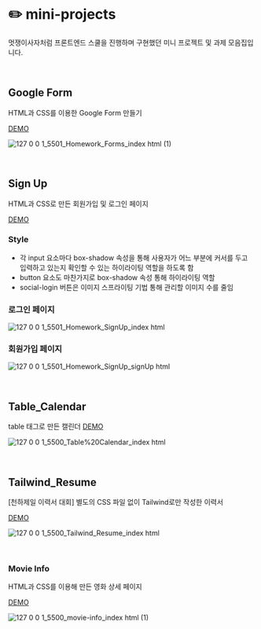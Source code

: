 # ✏️ mini-projects

멋쟁이사자처럼 프론트엔드 스쿨을 진행하며 구현했던 미니 프로젝트 및 과제 모음집입니다.

<br>

## Google Form
HTML과 CSS를 이용한 Google Form 만들기

[DEMO](https://plutoin.github.io/mini-projects/Google_Form/index.html)

![127 0 0 1_5501_Homework_Forms_index html (1)](https://user-images.githubusercontent.com/66389585/161802769-329d5125-e907-4ec9-b746-3cf1cdcd55b7.png)

<br>

## Sign Up
HTML과 CSS로 만든 회원가입 및 로그인 페이지

[DEMO](https://plutoin.github.io/mini-projects/Sign_Up/index.html)


### Style
- 각 input 요소마다 box-shadow 속성을 통해 사용자가 어느 부분에 커서를 두고 입력하고 있는지 확인할 수 있는 하이라이팅 역할을 하도록 함
- button 요소도 마찬가지로 box-shadow 속성 통해 하이라이팅 역할
- social-login 버튼은 이미지 스프라이팅 기법 통해 관리할 이미지 수를 줄임

### 로그인 페이지

![127 0 0 1_5501_Homework_SignUp_index html](https://user-images.githubusercontent.com/66389585/162866531-ce69f828-ec4e-48af-80e1-6c4b405588dd.png)

### 회원가입 페이지

![127 0 0 1_5501_Homework_SignUp_signUp html](https://user-images.githubusercontent.com/66389585/162866547-b925975b-7310-4dad-9ae8-219137e6f0d5.png)

<br>

## Table_Calendar
table 태그로 만든 캘린더
[DEMO](https://plutoin.github.io/mini-projects/Table_Calendar/index.html)

![127 0 0 1_5500_Table%20Calendar_index html](https://user-images.githubusercontent.com/66389585/161802950-dcb6b2fc-af57-4762-93f1-03ddb3d1e6b4.png)

<br>

## Tailwind_Resume

[천하제일 이력서 대회] 별도의 CSS 파일 없이 Tailwind로만 작성한 이력서

[DEMO](https://plutoin.github.io/mini-projects/Tailwind_Resume/index.html)

![127 0 0 1_5500_Tailwind_Resume_index html](https://user-images.githubusercontent.com/66389585/166151307-4f269671-87d3-427a-910e-7a8c9dc01187.png)

<br>

### Movie Info

HTML과 CSS를 이용해 만든 영화 상세 페이지

[DEMO](https://plutoin.github.io/mini-projects/movie-info/index.html)

![127 0 0 1_5500_movie-info_index html (1)](https://user-images.githubusercontent.com/66389585/167263962-769c8d9f-4b18-43cc-8e5f-c7a4cc4ba52a.png)